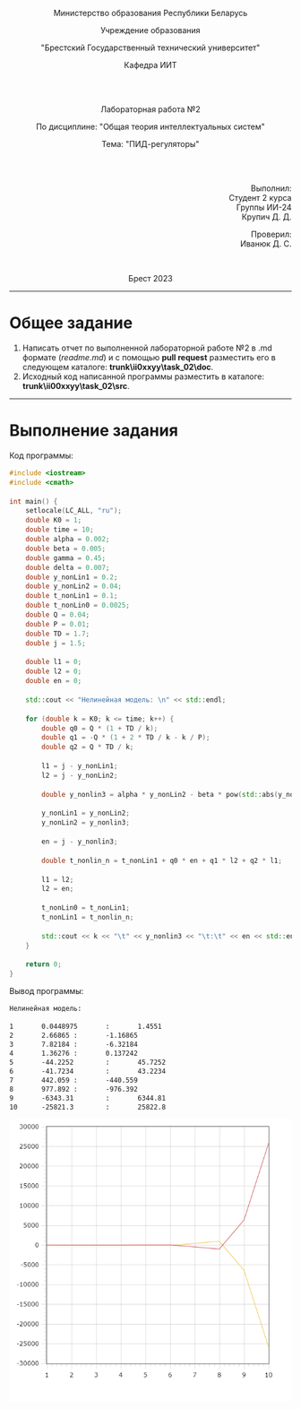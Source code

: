 <p align="center">Министерство образования Республики Беларусь</p>
<p align="center">Учреждение образования</p>
<p align="center">"Брестский Государственный технический университет"</p>
<p align="center">Кафедра ИИТ</p>
<br>
<br>
<p align="center">Лабораторная работа №2</p>
<p align="center">По дисциплине: "Общая теория интеллектуальных систем"</p>
<p align="center">Тема: "ПИД-регуляторы"</p>
<br>
<br>
<p align="right">Выполнил:<br>Студент 2 курса<br>Группы ИИ-24<br>Крупич Д. Д.</p>
<p align="right">Проверил:<br>Иванюк Д. С.</p>
<br>
<p align="center">Брест 2023</p>

---

# Общее задание #
1. Написать отчет по выполненной лабораторной работе №2 в .md формате (*readme.md*) и с помощью **pull request** разместить его в следующем каталоге: **trunk\ii0xxyy\task_02\doc**.
2. Исходный код написанной программы разместить в каталоге: **trunk\ii00xxyy\task_02\src**.
---

# Выполнение задания #

Код программы:
```C++
#include <iostream>
#include <cmath>

int main() {
    setlocale(LC_ALL, "ru");
    double K0 = 1;
    double time = 10;
    double alpha = 0.002;
    double beta = 0.005;
    double gamma = 0.45;
    double delta = 0.007;
    double y_nonLin1 = 0.2;
    double y_nonLin2 = 0.04;
    double t_nonLin1 = 0.1;
    double t_nonLin0 = 0.0025;
    double Q = 0.04;
    double P = 0.01;
    double TD = 1.7;
    double j = 1.5;

    double l1 = 0;
    double l2 = 0;
    double en = 0;

    std::cout << "Нелинейная модель: \n" << std::endl;

    for (double k = K0; k <= time; k++) {
        double q0 = Q * (1 + TD / k);
        double q1 = -Q * (1 + 2 * TD / k - k / P);
        double q2 = Q * TD / k;

        l1 = j - y_nonLin1;
        l2 = j - y_nonLin2;

        double y_nonlin3 = alpha * y_nonLin2 - beta * pow(std::abs(y_nonLin1), 2) + gamma * t_nonLin1 + delta * sin(t_nonLin0);

        y_nonLin1 = y_nonLin2;
        y_nonLin2 = y_nonlin3;

        en = j - y_nonlin3;

        double t_nonlin_n = t_nonLin1 + q0 * en + q1 * l2 + q2 * l1;

        l1 = l2;
        l2 = en;

        t_nonLin0 = t_nonLin1;
        t_nonLin1 = t_nonlin_n;

        std::cout << k << "\t" << y_nonlin3 << "\t:\t" << en << std::endl;
    }

    return 0;
}
```
Вывод программы:
```
Нелинейная модель:

1       0.0448975       :       1.4551
2       2.66865 :       -1.16865
3       7.82184 :       -6.32184
4       1.36276 :       0.137242
5       -44.2252        :       45.7252
6       -41.7234        :       43.2234
7       442.059 :       -440.559
8       977.892 :       -976.392
9       -6343.31        :       6344.81
10      -25821.3        :       25822.8
```
![](picture.png)